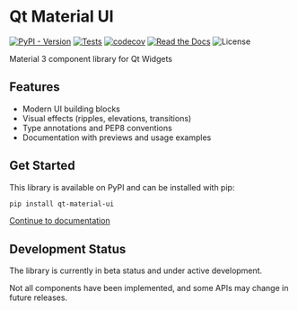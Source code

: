# Qt Material UI

[![PyPI - Version](https://img.shields.io/pypi/v/qt-material-ui?logo=python&logoColor=%23ccc)](https://pypi.org/project/qt-material-ui/)
[![Tests](https://img.shields.io/github/actions/workflow/status/herobank110/qt-material-ui/tests.yml?logo=github&label=tests&logoColor=%23ccc)](https://github.com/herobank110/qt-material-ui/actions/workflows/tests.yml)
[![codecov](https://codecov.io/github/herobank110/qt-material-ui/graph/badge.svg?token=OF1WOOAZ6U)](https://codecov.io/github/herobank110/qt-material-ui)
[![Read the Docs](https://img.shields.io/readthedocs/qt-material-ui?logo=readthedocs)](https://qt-material-ui.readthedocs.io/en/latest)
![License](https://img.shields.io/pypi/l/qt-material-ui.svg)

Material 3 component library for Qt Widgets

## Features

- Modern UI building blocks
- Visual effects (ripples, elevations, transitions)
- Type annotations and PEP8 conventions
- Documentation with previews and usage examples

## Get Started

This library is available on PyPI and can be installed with pip:

```bash
pip install qt-material-ui
```

[Continue to documentation](https://qt-material-ui.readthedocs.io/en/latest/get-started/development-status.html)

## Development Status

The library is currently in beta status and under active development.

Not all components have been implemented, and some APIs may change in
future releases.
